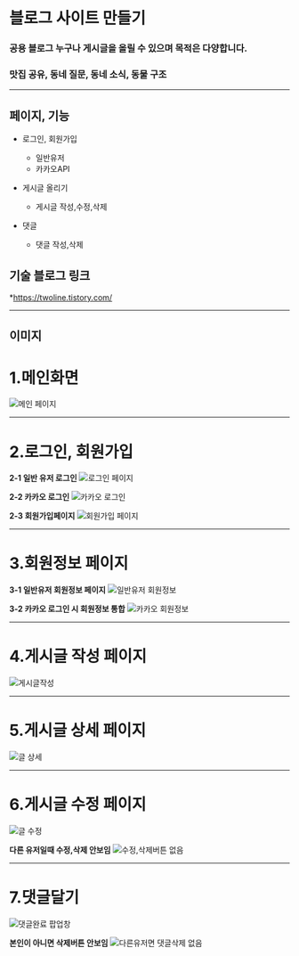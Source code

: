 # 블로그 사이트 만들기
### 공용 블로그 누구나 게시글을 올릴 수 있으며 목적은 다양합니다. 
### 맛집 공유, 동네 질문, 동네 소식, 동물 구조  


***

## 페이지, 기능

* 로그인, 회원가입
  * 일반유저 
  * 카카오API


* 게시글 올리기
  * 게시글 작성,수정,삭제 


* 댓글 
  *  댓글 작성,삭제



## 기술 블로그 링크

*<https://twoline.tistory.com/>

---

## 이미지

# 1.메인화면

![메인 페이지](https://user-images.githubusercontent.com/68780794/202917912-6491cd2f-a71c-4556-b655-b0a980ff614a.jpg)

-------------
# 2.로그인, 회원가입

**2-1 일반 유저 로그인**
![로그인 페이지](https://user-images.githubusercontent.com/68780794/202917664-d8b54844-b4f9-4437-b5ab-a83dfa824700.jpg)

**2-2 카카오 로그인**
![카카오 로그인](https://user-images.githubusercontent.com/68780794/202918271-48038ce4-3198-439c-8a37-40ab5e3232c7.jpg)

**2-3 회원가입페이지**
![회원가입 페이지](https://user-images.githubusercontent.com/68780794/202917833-08e109b0-57b0-4709-8bde-b4559d9cc994.jpg)

-------------
# 3.회원정보 페이지

**3-1 일반유저 회원정보 페이지**
![일반유저 회원정보](https://user-images.githubusercontent.com/68780794/202918257-d4c1dc5b-aaf7-442d-a2e8-83bb51f9d5e6.jpg)

**3-2 카카오 로그인 시 회원정보 통합**
![카카오 회원정보](https://user-images.githubusercontent.com/68780794/202918451-c7b76393-7e63-4a5c-91e4-914065de371d.jpg)

-------------
# 4.게시글 작성 페이지

![게시글작성](https://user-images.githubusercontent.com/68780794/202918872-e35e09d3-e90c-4d0e-9741-4d7d43820dbd.jpg)

-------------
# 5.게시글 상세 페이지

![글 상세](https://user-images.githubusercontent.com/68780794/202921118-319cc370-fadd-46fb-98c9-1bedc66054f1.jpg)

-------------
# 6.게시글 수정 페이지

![글 수정](https://user-images.githubusercontent.com/68780794/202920555-730fabb1-f7b3-4c72-8179-4ba5f7864e93.jpg)

**다른 유저일때 수정,삭제 안보임**
![수정,삭제버튼 없음](https://user-images.githubusercontent.com/68780794/202920458-d473b1b9-c6f0-4ec1-b400-e44fe1413908.jpg)

-------------
# 7.댓글달기

![댓글완료 팝업창](https://user-images.githubusercontent.com/68780794/202920865-979a64b2-4a54-4f7a-a63d-5c58e5b6fbd1.jpg)

**본인이 아니면 삭제버튼 안보임**
![다른유저면 댓글삭제 없음](https://user-images.githubusercontent.com/68780794/202920528-9a0db89a-3366-408d-848b-20075c672893.jpg)
